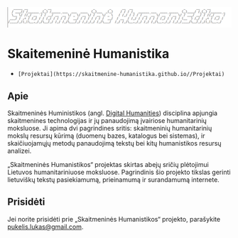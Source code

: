 ![Logo](https://github.com/Skaitmenine-Humanistika/skaitmenine-humanistika.github.io/raw/main/LogoBig.png)


# Skaitemeninė Humanistika 

* `[Projektai](https://skaitmenine-humanistika.github.io//Projektai)`

## Apie

Skaitmeninės Huministikos (angl. [Digital Humanities](https://en.wikipedia.org/wiki/Digital_humanities#:~:text=Digital%20humanities%20(DH)%20is%20an,the%20analysis%20of%20their%20application.)) disciplina apjungia skaitmenines technologijas ir jų panaudojimą įvairiose humanitarinių moksluose. Ji apima dvi pagrindines sritis: skaitmeninių humanitarinių mokslų resursų kūrimą (duomenų bazes, katalogus bei sistemas), ir  skaičiuojamųjų metodų panaudojimą tekstų bei kitų humanistikos resursų analizei. 

„Skaitmeninės Humanistikos“ projektas skirtas abejų sričių plėtojimui Lietuvos humanitariniuose moksluose. Pagrindinis šio projekto tikslas gerinti lietuviškų tekstų pasiekiamumą, prieinamumą ir surandamumą internete. 


## Prisidėti 

Jei norite prisidėti prie „Skaitmeninės Humanistikos“ projekto, parašykite [pukelis.lukas@gmail.com](mailto:pukelis.lukas@gmail.com). 
